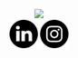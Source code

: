 <p align="center">
  <img src="first-with-text.gif">
  </br>
  <a href="https://www.linkedin.com/in/silas-leite-08a669a9/"><img src="linkedin.png" width="50" height="50" alt="linkedin"/></a>
  <a href="https://www.instagram.com/themilkstripes/"><img src="instagram(1).png" width="50" height="50" alt="instagram"/></a>
</p>



